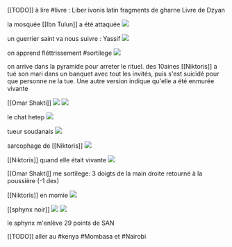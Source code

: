 
[[TODO]] à lire #livre :
Liber ivonis latin
fragments de gharne
Livre de Dzyan


la mosquée [[Ibn Tulun]] a été attaquée 
![](images/20230421203219.png)

un guerrier saint va nous suivre : Yassif 
![](images/20230421204630.png)

on apprend fléttrissement #sortilege 
![](images/20230421210803.png)

on arrive dans la pyramide pour arreter le rituel. des 10aines 
[[Niktoris]] a tué son mari dans un banquet avec tout les invités, puis s'est suicidé pour que personne ne la tue. Une autre version indique qu'elle a été enmurée vivante


[[Omar Shakti]]
![](images/20230421223724.png)
![](images/20230421223903.png)

le chat hetep
![](images/20230421225945.png)

tueur soudanais ![](images/20230421232800.png)

sarcophage de [[Niktoris]] ![](images/20230421234935.png)

[[Niktoris]] quand elle était vivante ![](images/20230421234954.png)

[[Omar Shakti]] me sortilege: 3 doigts de la main droite retourné à la poussière (-1 dex)

[[Niktoris]] en momie ![](images/20230422000925.png)

[[sphynx noir]]
![](images/20230422002730.png)
![](images/20230422002801.png)

le sphynx m'enlève 29 points de SAN 


[[TODO]]  aller au #kenya #Mombasa et #Nairobi